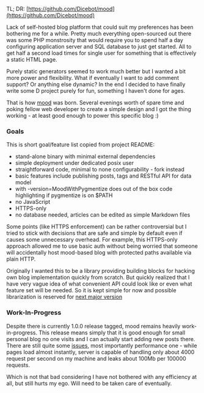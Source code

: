 ﻿<!--
Title: In the mood for some releasing
Date: 20150814T233007.417923
Tags: code
-->
TL; DR: [https://github.com/Dicebot/mood](https://github.com/Dicebot/mood)

Lack of self-hosted blog platform that could suit my preferences has been
bothering me for a while. Pretty much everything open-sourced out there was
some PHP monstrosity that would require you to spend half a day configuring
application server and SQL database to just get started. All to get half a
second load times for single user for something that is effectively a static
HTML page.

Purely static generators seemed to work much better but I wanted a bit more
power and flexibility. What if eventually I want to add comment support? Or
anything else dynamic? In the end I decided to have finally write some D
project purely for fun, something I haven't done for ages.

That is how [mood](https://github.com/Dicebot/mood) was born. Several evenings
worth of spare time and poking fellow web developer to create a simple design
and I got the thing working - at least good enough to power this specific blog
:)

### Goals

This is short goal/feature list copied from project README:

- stand-alone binary with minimal external dependencies
- simple deployment under dedicated posix user
- straightforward code, minimal to none configurability - fork instead
- basic features include publishing posts, tags and RESTful API for data model
- with -version=MoodWithPygmentize does out of the box code highlighting if pygmentize is on $PATH
- no JavaScript
- HTTPS-only
- no database needed, articles can be edited as simple Markdown files

Some points (like HTTPS enforcement) can be rather controversial but I tried to
stick with decisions that are safe and simple by default even if causes some
unnecessary overhead.  For example, this HTTPS-only approach allowed me to use
basic auth without being worried that someone will accidentally host mood-based
blog with protected paths available via plain HTTP.

Originally I wanted this to be a library providing building blocks for hacking
own blog implementation quickly from scratch. But quickly realized that I have
very vague idea of what convenient API could look like or even what feature set
will be needed. So it is kept simple for now and possible librarization is
reserved for [next major version](https://github.com/Dicebot/mood/milestones)

### Work-In-Progress

Despite there is currently 1.0.0 release tagged, mood remains heavily
work-in-progress. This release means simply that it is good enough for small
personal blog no one visits and I can actually start adding new posts there.
There are still quite some [issues](https://github.com/Dicebot/mood/issues),
most importantly performance one - while pages load almost instantly, server is
capable of handling only about 4000 request per second on my machine and leaks
about 100Mb per 100000 requests.

Which is not that bad considering I have not bothered with any efficiency at
all, but still hurts my ego. Will need to be taken care of eventually.
